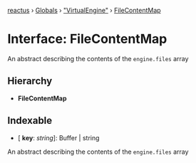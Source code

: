 [reactus](../README.md) › [Globals](../globals.md) › ["VirtualEngine"](../modules/_virtualengine_.md) › [FileContentMap](_virtualengine_.filecontentmap.md)

# Interface: FileContentMap

An abstract describing the contents of the `engine.files` array

## Hierarchy

* **FileContentMap**

## Indexable

* \[ **key**: *string*\]: Buffer | string

An abstract describing the contents of the `engine.files` array
